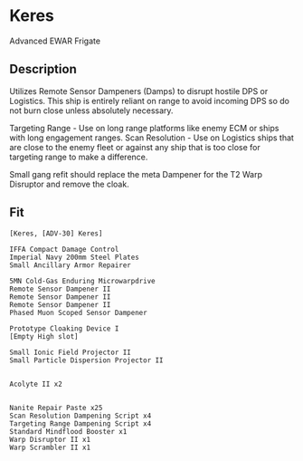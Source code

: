 # Keres

Advanced EWAR Frigate


## Description

Utilizes Remote Sensor Dampeners (Damps) to disrupt hostile DPS or Logistics. This ship is entirely reliant on range to avoid incoming DPS so do not burn close unless absolutely necessary.

Targeting Range - Use on long range platforms like enemy ECM or ships with long engagement ranges.
Scan Resolution - Use on Logistics ships that are close to the enemy fleet or against any ship that is too close for targeting range to make a difference.

Small gang refit should replace the meta Dampener for the T2 Warp Disruptor and remove the cloak.

## Fit

```
[Keres, [ADV-30] Keres]

IFFA Compact Damage Control
Imperial Navy 200mm Steel Plates
Small Ancillary Armor Repairer

5MN Cold-Gas Enduring Microwarpdrive
Remote Sensor Dampener II
Remote Sensor Dampener II
Remote Sensor Dampener II
Phased Muon Scoped Sensor Dampener

Prototype Cloaking Device I
[Empty High slot]

Small Ionic Field Projector II
Small Particle Dispersion Projector II


Acolyte II x2


Nanite Repair Paste x25
Scan Resolution Dampening Script x4
Targeting Range Dampening Script x4
Standard Mindflood Booster x1
Warp Disruptor II x1
Warp Scrambler II x1
```

